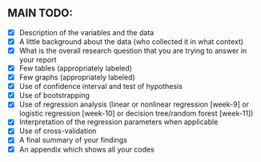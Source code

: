 ## MAIN TODO:
- [x] Description of the variables and the data  
- [x] A little background about the data (who collected it in what context)  
- [x] What is the overall research question that you are trying to answer in your report  
- [x] Few tables (appropriately labeled)  
- [x] Few graphs (appropriately labeled)  
- [x] Use of confidence interval and test of hypothesis  
- [x] Use of bootstrapping  
- [x] Use of regression analysis (linear or nonlinear regression [week-9] or logistic regression [week-10] or decision tree/random forest [week-11])  
- [x] Interpretation of the regression parameters when applicable  
- [x] Use of cross-validation  
- [x] A final summary of your findings  
- [x] An appendix which shows all your codes  
